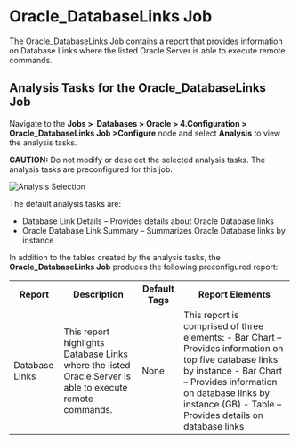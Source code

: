 # Oracle_DatabaseLinks Job

The Oracle_DatabaseLinks Job contains a report that provides information on Database Links where the
listed Oracle Server is able to execute remote commands.

## Analysis Tasks for the Oracle_DatabaseLinks Job

Navigate to the **Jobs >  Databases > Oracle > 4.Configuration > Oracle_DatabaseLinks
Job >Configure** node and select **Analysis** to view the analysis tasks.

**CAUTION:** Do not modify or deselect the selected analysis tasks. The analysis tasks are
preconfigured for this job.

![Analysis Selection](/img/product_docs/accessanalyzer/solutions/databases/oracle/configuration/analysisdblinks.webp)

The default analysis tasks are:

- Database Link Details – Provides details about Oracle Database links
- Oracle Database Link Summary – Summarizes Oracle Database links by instance

In addition to the tables created by the analysis tasks, the **Oracle_DatabaseLinks Job** produces
the following preconfigured report:

| Report         | Description                                                                                              | Default Tags | Report Elements                                                                                                                                                                                                                          |
| -------------- | -------------------------------------------------------------------------------------------------------- | ------------ | ---------------------------------------------------------------------------------------------------------------------------------------------------------------------------------------------------------------------------------------- |
| Database Links | This report highlights Database Links where the listed Oracle Server is able to execute remote commands. | None         | This report is comprised of three elements: - Bar Chart – Provides information on top five database links by instance - Bar Chart – Provides information on database links by instance (GB) - Table – Provides details on database links |
